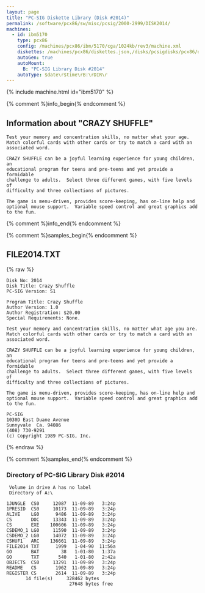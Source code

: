```yaml
---
layout: page
title: "PC-SIG Diskette Library (Disk #2014)"
permalink: /software/pcx86/sw/misc/pcsig/2000-2999/DISK2014/
machines:
  - id: ibm5170
    type: pcx86
    config: /machines/pcx86/ibm/5170/cga/1024kb/rev3/machine.xml
    diskettes: /machines/pcx86/diskettes.json,/disks/pcsigdisks/pcx86/diskettes.json
    autoGen: true
    autoMount:
      B: "PC-SIG Library Disk #2014"
    autoType: $date\r$time\rB:\rDIR\r
---
```


{% include machine.html id="ibm5170" %}

{% comment %}info_begin{% endcomment %}

## Information about "CRAZY SHUFFLE"

    Test your memory and concentration skills, no matter what your age.
    Match colorful cards with other cards or try to match a card with an
    associated word.
    
    CRAZY SHUFFLE can be a joyful learning experience for young children, an
    educational program for teens and pre-teens and yet provide a formidable
    challenge to adults.  Select three different games, with five levels of
    difficulty and three collections of pictures.
    
    The game is menu-driven, provides score-keeping, has on-line help and
    optional mouse support.  Variable speed control and great graphics add
    to the fun.
{% comment %}info_end{% endcomment %}

{% comment %}samples_begin{% endcomment %}

## FILE2014.TXT

{% raw %}
```
Disk No: 2014                                                           
Disk Title: Crazy Shuffle                                               
PC-SIG Version: S1                                                      
                                                                        
Program Title: Crazy Shuffle                                            
Author Version: 1.0                                                     
Author Registration: $20.00                                             
Special Requirements: None.                                             
                                                                        
Test your memory and concentration skills, no matter what age you are.  
Match colorful cards with other cards or try to match a card with an    
associated word.                                                        
                                                                        
CRAZY SHUFFLE can be a joyful learning experience for young children, an
educational program for teens and pre-teens and yet provide a formidable
challenge to adults.  Select three different games, with five levels of 
difficulty and three collections of pictures.                           
                                                                        
The game is menu-driven, provides score-keeping, has on-line help and   
optional mouse support.  Variable speed control and great graphics add  
to the fun.                                                             
                                                                        
PC-SIG                                                                  
1030D East Duane Avenue                                                 
Sunnyvale  Ca. 94086                                                    
(408) 730-9291                                                          
(c) Copyright 1989 PC-SIG, Inc.                                         
```
{% endraw %}

{% comment %}samples_end{% endcomment %}

### Directory of PC-SIG Library Disk #2014

     Volume in drive A has no label
     Directory of A:\

    1JUNGLE  CS0     12087  11-09-89   3:24p
    1PRESID  CS0     10173  11-09-89   3:24p
    ALIVE    LG0      9486  11-09-89   3:24p
    CS       DOC     13343  11-09-89   3:24p
    CS       EXE    100606  11-09-89   3:24p
    CSDEMO_1 LG0     11590  11-09-89   3:24p
    CSDEMO_2 LG0     14072  11-09-89   3:24p
    CSHUF1   ARC    136661  11-09-89   3:24p
    FILE2014 TXT      1999   1-04-90  11:56a
    GO       BAT        38   1-01-80   1:37a
    GO       TXT       540   1-01-80   2:42a
    OBJECTS  CS0     13291  11-09-89   3:24p
    README   CS       1962  11-09-89   3:24p
    REGISTER CS       2614  11-09-89   3:24p
           14 file(s)     328462 bytes
                           27648 bytes free
